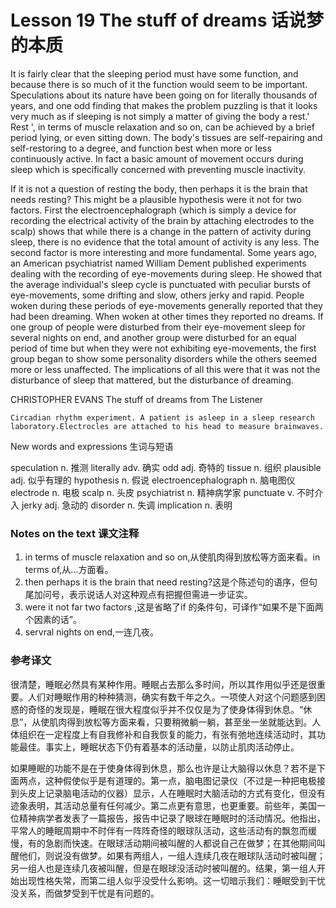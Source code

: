# Lesson 19 The stuff of dreams 话说梦的本质
It is fairly clear that the sleeping period must have some function, and because there is so much of it the function would seem to be important. Speculations about its nature have been going on for literally thousands of years, and one odd finding that makes the problem puzzling is that it looks very much as if sleeping is not simply a matter of giving the body a rest.' Rest ', in terms of muscle relaxation and so on, can be achieved by a brief period lying, or even sitting down. The body's tissues are self-repairing and self-restoring to a degree, and function best when more or less continuously active. In fact a basic amount of movement occurs during sleep which is specifically concerned with preventing muscle inactivity.

If it is not a question of resting the body, then perhaps it is the brain that needs resting? This might be a plausible hypothesis were it not for two factors. First the electroencephalograph (which is simply a device for recording the electrical activity of the brain by attaching electrodes to the scalp) shows that while there is a change in the pattern of activity during sleep, there is no evidence that the total amount of activity is any less. The second factor is more interesting and more fundamental. Some years ago, an American psychiatrist named William Dement published experiments dealing with the recording of eye-movements during sleep. He showed that the average individual's sleep cycle is punctuated with peculiar bursts of eye-movements, some drifting and slow, others jerky and rapid. People woken during these periods of eye-movements generally reported that they had been dreaming. When woken at other times they reported no dreams. If one group of people were disturbed from their eye-movement sleep for several nights on end, and another group were disturbed for an equal period of time but when they were not exhibiting eye-movements, the first group began to show some personality disorders while the others seemed more or less unaffected. The implications of all this were that it was not the disturbance of sleep that mattered, but the disturbance of dreaming.

CHRISTOPHER EVANS The stuff of dreams from The Listener
	
	
	Circadian rhythm experiment. A patient is asleep in a sleep research laboratory.Electrocles are attached to his head to measure brainwaves.

New words and expressions 生词与短语

speculation n. 推测
	literally adv. 确实
	odd adj. 奇特的
	tissue n. 组织
	plausible adj. 似乎有理的
	hypothesis n. 假说
	electroencephalograph n. 脑电图仪
	electrode n. 电极
	scalp n. 头皮
	psychiatrist n. 精神病学家
	punctuate v. 不时介入
	jerky adj. 急动的
	disorder n. 失调
	implication n. 表明

### Notes on the text 课文注释

1. in terms of muscle relaxation and so on,从使肌肉得到放松等方面来看。in terms of,从...方面看。
2. then perhaps it is the brain that need resting?这是个陈述句的语序，但句尾加问号，表示说话人对这种观点有把握但需进一步证实。
3. were it not far two factors ,这是省略了if 的条件句，可译作“如果不是下面两个因素的话”。
4. servral nights on end,一连几夜。

### 参考译文

很清楚，睡眠必然具有某种作用。睡眠占去那么多时间，所以其作用似乎还是很重要。人们对睡眠作用的种种猜测，确实有数千年之久。一项使人对这个问题感到困惑的奇怪的发现是，睡眠在很大程度似乎并不仅仅是为了使身体得到休息。“休息”，从使肌肉得到放松等方面来看，只要稍微躺一躺，甚至坐一坐就能达到。人体组织在一定程度上有自我修补和自我恢复的能力，有张有弛地连续活动时，其功能最佳。事实上，睡眠状态下仍有着基本的活动量，以防止肌肉活动停止。

如果睡眠的功能不是在于使身体得到休息，那么也许是让大脑得以休息？若不是下面两点，这种假使似乎是有道理的。第一点，脑电图记录仪（不过是一种把电极接到头皮上记录脑电活动的仪器）显示，人在睡眠时大脑活动的方式有变化，但没有迹象表明，其活动总量有任何减少。第二点更有意思，也更重要。前些年，美国一位精神病学者发表了一篇报告，报告中记录了眼球在睡眠时的活动情况。他指出，平常人的睡眠周期中不时伴有一阵阵奇怪的眼球队活动，这些活动有的飘忽而缓慢，有的急剧而快速。在眼球活动期间被叫醒的人都说自己在做梦；在其他期间叫醒他们，则说没有做梦。如果有两组人，一组人连续几夜在眼球队活动时被叫醒；另一组人也是连续几夜被叫醒，但是在眼球没活动时被叫醒的。结果，第一组人开始出现性格失常，而第二组人似乎没受什么影响。这一切暗示我们：睡眠受到干忧没关系，而做梦受到干忧是有问题的。


